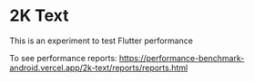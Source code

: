 # 2K Text

This is an experiment to test Flutter performance

To see performance reports: https://performance-benchmark-android.vercel.app/2k-text/reports/reports.html
